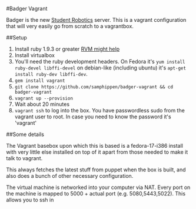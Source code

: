 #Badger Vagrant

Badger is the new [Student Robotics](http://studentrobotics.org) server. This
is a vagrant configuration that will very easily go from scratch to a vagrantbox.

##Setup

1. Install ruby 1.9.3 or greater [RVM might help](https://rvm.io/rvm/install/)
2. Install virtualbox
3. You'll need the ruby development headers. On Fedora it's `yum install
   ruby-devel libffi-devel` on debian-like (including ubuntu) it's `apt-get
   install ruby-dev libffi-dev`.
4. `gem install vagrant`
5. `git clone https://github.com/samphippen/badger-vagrant && cd
   badger-vagrant`
6. `vagrant up --provision`
7. Wait about 20 minutes
8. `vagrant ssh` to log into the box. You have passwordless sudo from the
   vagrant user to root. In case you need to know the password it's 'vagrant'


##Some details

The Vagrant basebox upon which this is based is a fedora-17-i386 install with
very little else installed on top of it apart from those needed to make it
talk to vagrant.

This always fetches the latest stuff from puppet when the box
is built, and also does a bunch of other necessary configuration.

The virtual machine is networked into your computer via NAT. Every port on
the machine is mapped to 5000 + actual port (e.g. 5080,5443,5022). This
allows you to ssh in
